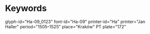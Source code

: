 # Keywords
glyph-id="Ha-09_0123"
font-id="Ha-09"
printer-id="Ha"
printer="Jan Haller"
period="1505–1525"
place="Kraków"
PT plate="172"
